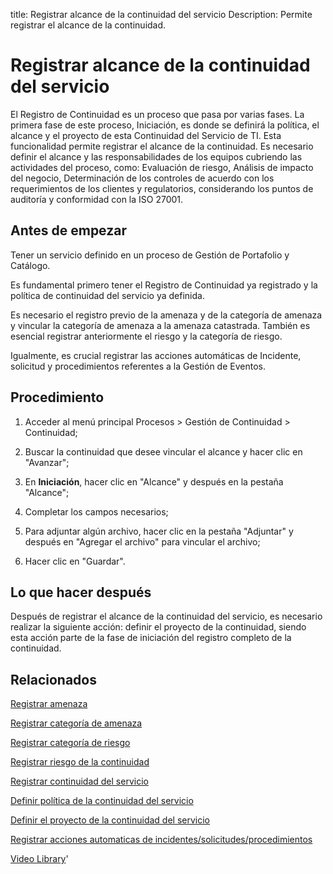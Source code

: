 title:  Registrar alcance de la continuidad del servicio 
Description: Permite registrar el alcance de la continuidad.
# Registrar alcance de la continuidad del servicio

El Registro de Continuidad es un proceso que pasa por varias fases. La primera fase de este proceso, Iniciación, es donde se definirá la política, el alcance y el proyecto de esta Continuidad del Servicio de TI. Esta funcionalidad permite registrar el alcance de la continuidad.
Es necesario definir el alcance y las responsabilidades de los equipos cubriendo las actividades del proceso, como: Evaluación de riesgo, Análisis de impacto del negocio, Determinación de los controles de acuerdo con los requerimientos de los clientes y regulatorios, considerando los puntos de auditoría y conformidad con la ISO 27001.

Antes de empezar
----------------

Tener un servicio definido en un proceso de Gestión de Portafolio y Catálogo.

Es fundamental primero tener el Registro de Continuidad ya registrado y la
política de continuidad del servicio ya definida.

Es necesario el registro previo de la amenaza y de la categoría de amenaza y
vincular la categoría de amenaza a la amenaza catastrada. También es esencial
registrar anteriormente el riesgo y la categoría de riesgo.

Igualmente, es crucial registrar las acciones automáticas de Incidente,
solicitud y procedimientos referentes a la Gestión de Eventos.

Procedimiento
-------------

1.  Acceder al menú principal Procesos \> Gestión de Continuidad \> Continuidad;

2.  Buscar la continuidad que desee vincular el alcance y hacer clic en
    "Avanzar";

3.  En **Iniciación**, hacer clic en "Alcance" y después en la pestaña
    "Alcance";

4.  Completar los campos necesarios;

5.  Para adjuntar algún archivo, hacer clic en la pestaña "Adjuntar" y después
    en "Agregar el archivo" para vincular el archivo;

6.  Hacer clic en "Guardar".

Lo que hacer después
--------------------

Después de registrar el alcance de la continuidad del servicio, es necesario
realizar la siguiente acción: definir el proyecto de la continuidad, siendo esta
acción parte de la fase de iniciación del registro completo de la continuidad.

Relacionados
------------

[Registrar amenaza](/es-es/citsmart-platform-9/processes/continuity/configuration/register-threat.html)

[Registrar categoría de amenaza](/es-es/citsmart-platform-9/processes/continuity/configuration/threat-category.html)

[Registrar categoría de riesgo](/es-es/citsmart-platform-9/processes/continuity/configuration/risk-category.html)

[Registrar riesgo de la continuidad](/es-es/citsmart-platform-9/processes/continuity/configuration/register-continuity-risk.html)

[Registrar continuidad del servicio](/es-es/citsmart-platform-9/processes/continuity/use/register-service-continuity.html)

[Definir política de la continuidad del servicio](/es-es/citsmart-platform-9/processes/continuity/use/continuity-policy.html)

[Definir el proyecto de la continuidad del servicio](/es-es/citsmart-platform-9/processes/continuity/use/service-continuity-project.html)

[Registrar acciones automaticas de incidentes/solicitudes/procedimientos](/es-es/citsmart-platform-9/additional-features/automation-of-operation/configuration/register-automatic-actions-incident-request-procedure.html)

<i class='fa fa-youtube-play  fa-2x' style='color:#97ce17;vertical-align: middle;'> </i> [Video Library](https://www.youtube.com/playlist?list=PLB5qK2uzf2RMHcgQuDIzcuLqoHXYfihz1)'

<!-- !!! tip "About"

    <b>Product/Version:</b> CITSmart | 8.00 &nbsp;&nbsp;
    <b>Updated:</b>01/24/2019 – Larissa Lourenço


